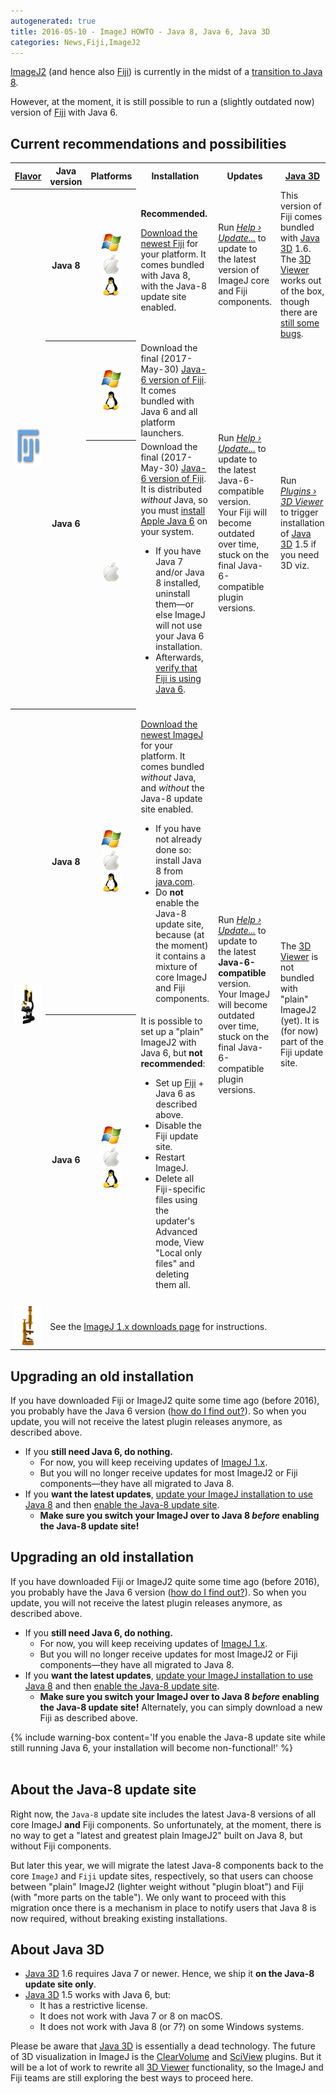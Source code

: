 ```yaml
---
autogenerated: true
title: 2016-05-10 - ImageJ HOWTO - Java 8, Java 6, Java 3D
categories: News,Fiji,ImageJ2
---
```


[ImageJ2](/software/imagej2) (and hence also [Fiji](/fiji)) is currently in the midst of a [transition to Java 8](/news/2015-12-22_-_The_road_to_Java_8).

However, at the moment, it is still possible to run a (slightly outdated now) version of [Fiji](/fiji) with Java 6.

Current recommendations and possibilities
-----------------------------------------

<table class="w3-table w3-bordered">
<tr>
<th> <a href="/about#flavors" title="/about">Flavor</a>
</th>
<th> Java<br />version
</th>
<th> Platforms
</th>
<th style="width: 30%"> Installation
</th>
<th style="width: 30%"> Updates
</th>
<th style="width: 30%"> <a href="/libs/java-3d" title="Java 3D">Java 3D</a>
</th></tr>
<tr>
<th rowspan="3"> <a href="/fiji" title="/fiji"><img alt="/fiji" src="/images/logos/Fiji-icon.png" width="64" height="64" /></a>
</th>
<th> Java 8
</th>
<th style="white-space: nowrap">
<p><a href="/media/Win.png" class="image"><img alt="/platforms/windows" src="/images/logos/Win.png" width="32" height="32" /></a>
<br /><a href="/media/Osx.png" class="image"><img alt="macOS" src="/images/logos/Osx.png" width="26" height="32" /></a>
<br /><a href="/media/Tux.png" class="image"><img alt="/platforms/linux" src="/media/Tux.png" width="32" height="32" /></a>
</p>
</th>
<td> <b>Recommended.</b>
<p><a href="/fiji/downloads" title="Fiji Downloads">Download the newest Fiji</a> for your platform. It comes bundled with Java 8, with the Java-8 update site enabled.
</p>
</td>
<td> Run <a href="/plugins/updater" title="/plugins/updater"><span><em><span style="border-bottom:1px dotted #ccc;">Help</span>&#160;&#8250; <span style="border-bottom:1px dotted #ccc;">Update...</span></em></span></a> to update to the latest version of ImageJ core and Fiji components.
</td>
<td> This version of Fiji comes bundled with <a href="/libs/java-3d" title="Java 3D">Java 3D</a> 1.6. The <a href="/plugins/3d-viewer" title="3D Viewer">3D Viewer</a> works out of the box, though there are <a rel="nofollow" class="external text" href="https://github.com/search?q=label%3Ajava-3d+is%3Aopen+user%3Afiji+user%3Aimagej&amp;type=Issues">still some bugs</a>.
</td></tr>
<tr>
<th rowspan="2"> Java 6
</th>
<th style="white-space: nowrap">
<p><a href="/media/Win.png" class="image"><img alt="/platforms/windows" src="/images/logos/Win.png" width="32" height="32" /></a>
<br /><a href="/media/Tux.png" class="image"><img alt="/platforms/linux" src="/media/Tux.png" width="32" height="32" /></a>
</p>
</th>
<td> Download the final (2017-May-30) <a href="/fiji/downloads#java-6" title="Fiji Downloads">Java-6 version of Fiji</a>. It comes bundled with Java 6 and all platform launchers.
</td>
<td rowspan="2"> Run <a href="/plugins/updater" title="/plugins/updater"><span><em><span style="border-bottom:1px dotted #ccc;">Help</span>&#160;&#8250; <span style="border-bottom:1px dotted #ccc;">Update...</span></em></span></a> to update to the latest Java-6-compatible version. Your Fiji will become outdated over time, stuck on the final Java-6-compatible plugin versions.
</td>
<td rowspan="2"> Run <a href="/plugins/3d-viewer" title="3D Viewer"><span><em><span style="border-bottom:1px dotted #ccc;">Plugins</span>&#160;&#8250; <span style="border-bottom:1px dotted #ccc;">3D Viewer</span></em></span></a> to trigger installation of <a href="/libs/java-3d" title="Java 3D">Java 3D</a> 1.5 if you need 3D viz.
</td></tr>
<tr>
<th> <a href="/media/Osx.png" class="image"><img alt="macOS" src="/images/logos/Osx.png" width="26" height="32" /></a>
</th>
<td> Download the final (2017-May-30) <a href="/fiji/downloads#java-6" title="Fiji Downloads">Java-6 version of Fiji</a>. It is distributed <i>without</i> Java, so you must <a href="/help/faq#how-do-i-set-up-java-6-on-os-x" title="Frequently Asked Questions">install Apple Java 6</a> on your system.
<ul><li> If you have Java 7 and/or Java 8 installed, uninstall them—or else ImageJ will not use your Java 6 installation.</li>
<li> Afterwards, <a href="/help/troubleshooting#checking-the-java-version" title="/help/troubleshooting">verify that Fiji is using Java 6</a>.</li></ul>
</td></tr>
<tr>
<td colspan="6">
</td></tr>
<tr>
<th rowspan="2"> <a href="/software/imagej2" title="/software/imagej2"><img alt="/software/imagej2" src="/images/logos/Imagej2-icon.png" width="64" height="64" /></a>
</th>
<th> Java 8
</th>
<th style="white-space: nowrap">
<p><a href="/media/Win.png" class="image"><img alt="/platforms/windows" src="/images/logos/Win.png" width="32" height="32" /></a>
<br /><a href="/media/Osx.png" class="image"><img alt="macOS" src="/images/logos/Osx.png" width="26" height="32" /></a>
<br /><a href="/media/Tux.png" class="image"><img alt="/platforms/linux" src="/media/Tux.png" width="32" height="32" /></a>
</p>
</th>
<td>
<p><a href="/downloads" title="/downloads">Download the newest ImageJ</a> for your platform. It comes bundled <i>without</i> Java, and <i>without</i> the Java-8 update site enabled.
</p>
<ul><li> If you have not already done so: install Java 8 from <a rel="nofollow" class="external text" href="http://java.com/">java.com</a>.</li>
<li> Do <b>not</b> enable the Java-8 update site, because (at the moment) it contains a mixture of core ImageJ and Fiji components.</li></ul>
</td>
<td rowspan="2"> Run <a href="/plugins/updater" title="/plugins/updater"><span><em><span style="border-bottom:1px dotted #ccc;">Help</span>&#160;&#8250; <span style="border-bottom:1px dotted #ccc;">Update...</span></em></span></a> to update to the latest <b>Java-6-compatible</b> version. Your ImageJ will become outdated over time, stuck on the final Java-6-compatible plugin versions.
</td>
<td rowspan="2"> The <a href="/plugins/3d-viewer" title="3D Viewer">3D Viewer</a> is not bundled with "plain" ImageJ2 (yet). It is (for now) part of the Fiji update site.
</td></tr>
<tr>
<th rowspan="2"> Java 6
</th>
<th style="white-space: nowrap">
<p><a href="/media/Win.png" class="image"><img alt="/platforms/windows" src="/images/logos/Win.png" width="32" height="32" /></a>
<br /><a href="/media/Osx.png" class="image"><img alt="macOS" src="/images/logos/Osx.png" width="26" height="32" /></a>
<br /><a href="/media/Tux.png" class="image"><img alt="/platforms/linux" src="/media/Tux.png" width="32" height="32" /></a>
</p>
</th>
<td> It is possible to set up a "plain" ImageJ2 with Java 6, but <b>not recommended</b>:
<ul><li> Set up <a href="/fiji" title="/fiji">Fiji</a> + Java 6 as described above.</li>
<li> Disable the Fiji update site.</li>
<li> Restart ImageJ.</li>
<li> Delete all Fiji-specific files using the updater's Advanced mode, View "Local only files" and deleting them all.</li></ul>
</td></tr>
<tr>
<td colspan="6">
</td></tr>
<tr>
<td> <a href="/software/imagej1" title="/software/imagej1"><img alt="/software/imagej1" src="/images/logos/Imagej1-icon.png" width="64" height="64" /></a>
</td>
<td colspan="5"> See the <a rel="nofollow" class="external text" href="download.html">ImageJ 1.x downloads page</a> for instructions.
</td></tr></table>
<h2><span class="mw-headline" id="Upgrading_an_old_installation">Upgrading an old installation</span></h2>
<p>If you have downloaded Fiji or ImageJ2 quite some time ago (before 2016), you probably have the Java 6 version (<a href="/help/troubleshooting#checking-the-java-version" title="/help/troubleshooting">how do I find out?</a>). So when you update, you will not receive the latest plugin releases anymore, as described above.
</p>
<ul><li> If you <b>still need Java 6, do nothing.</b>
<ul><li> For now, you will keep receiving updates of <a href="/software/imagej1" class="mw-redirect" title="ImageJ 1.x">ImageJ 1.x</a>.</li>
<li> But you will no longer receive updates for most ImageJ2 or Fiji components—they have all migrated to Java 8.</li></ul></li>
<li> If you <b>want the latest updates</b>, <a href="/help/faq#how-do-i-launch-imagej-with-a-different-version-of-java" class="mw-redirect" title="/help/faq">update your ImageJ installation to use Java 8</a> and then <a href="/update-sites/following" class="mw-redirect" title="How to follow a 3rd party update site">enable the Java-8 update site</a>.
<ul><li> <b>Make sure you switch your ImageJ over to Java 8 <i>before</i> enabling the Java-8 update site!</b></li></ul></li></ul>

Upgrading an old installation
-----------------------------

If you have downloaded Fiji or ImageJ2 quite some time ago (before 2016), you probably have the Java 6 version ([how do I find out?](/help/troubleshooting#checking-the-java-version)). So when you update, you will not receive the latest plugin releases anymore, as described above.

-   If you **still need Java 6, do nothing.**
    -   For now, you will keep receiving updates of [ImageJ 1.x](/software/imagej1).
    -   But you will no longer receive updates for most ImageJ2 or Fiji components—they have all migrated to Java 8.
-   If you **want the latest updates**, [update your ImageJ installation to use Java 8](/help/faq#how-do-i-launch-imagej-with-a-different-version-of-java) and then [enable the Java-8 update site](/update-sites/following).
    -   **Make sure you switch your ImageJ over to Java 8 *before* enabling the Java-8 update site!**
Alternately, you can simply download a new Fiji as described above.

{% include warning-box content='If you enable the Java-8 update site while still running Java 6, your installation will become non-functional!' %}
<br>
<br>


About the Java-8 update site
----------------------------

Right now, the `Java-8` update site includes the latest Java-8 versions of all core ImageJ **and** Fiji components. So unfortunately, at the moment, there is no way to get a "latest and greatest plain ImageJ2" built on Java 8, but without Fiji components.

But later this year, we will migrate the latest Java-8 components back to the core `ImageJ` and `Fiji` update sites, respectively, so that users can choose between "plain" ImageJ2 (lighter weight without "plugin bloat") and Fiji (with "more parts on the table"). We only want to proceed with this migration once there is a mechanism in place to notify users that Java 8 is now required, without breaking existing installations.

About Java 3D
-------------

-   [Java 3D](/libs/java-3d) 1.6 requires Java 7 or newer. Hence, we ship it **on the Java-8 update site only**.
-   [Java 3D](/libs/java-3d) 1.5 works with Java 6, but:
    -   It has a restrictive license.
    -   It does not work with Java 7 or 8 on macOS.
    -   It does not work with Java 8 (or 7?) on some Windows systems.

Please be aware that [Java 3D](/libs/java-3d) is essentially a dead technology. The future of 3D visualization in ImageJ is the [ClearVolume](/plugins/clearvolume) and [SciView](/plugins/sciview) plugins. But it will be a lot of work to rewrite all [3D Viewer](/plugins/3d-viewer) functionality, so the ImageJ and Fiji teams are still exploring the best ways to proceed here.
